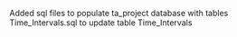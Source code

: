 Added sql files to populate ta_project database with tables
Time_Intervals.sql to update table Time_Intervals

